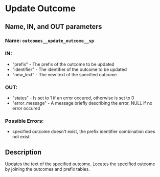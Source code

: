 # Update Outcome

## Name, IN, and OUT parameters

### **Name:** ```outcomes__update_outcome__sp```

### **IN:**

- "prefix" - The prefix of the outcome to be updated
- "identifier" - The identifier of the outcome to be updated
- "new_text" - The new text of the specified outcome

### **OUT:**

- "status" - Is set to 1 if an error occured, otherwise is set to 0
- "error_message" - A message briefly describing the error, NULL if no error occured

### **Possible Errors:**

- specified outcome doesn't exist, the prefix identifier combination does not exist

## Description

Updates the text of the specified outcome.  Locates the specified outcome by joining the outcomes and prefix tables.